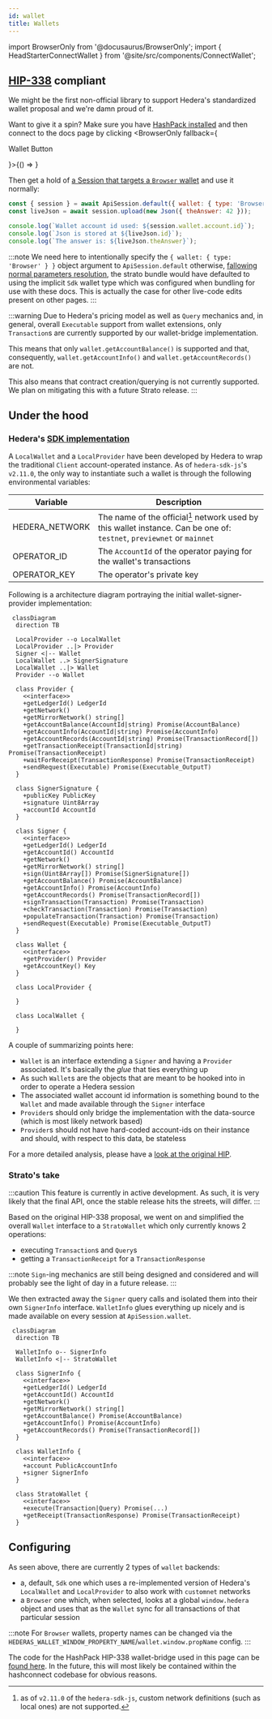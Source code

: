 ```yaml
---
id: wallet
title: Wallets
---
```


import BrowserOnly from '@docusaurus/BrowserOnly';
import { HeadStarterConnectWallet } from '@site/src/components/ConnectWallet';

## [HIP-338](https://hips.hedera.com/hip/hip-338) compliant

We might be the first non-official library to support Hedera's standardized wallet proposal and we're damn proud of it.

Want to give it a spin? Make sure you have [HashPack installed](https://www.hashpack.app/) and then connect to the docs page by clicking
<BrowserOnly fallback={<p>Wallet Button</p>}>{() => <HeadStarterConnectWallet /> }</BrowserOnly>

Then get a hold of [a Session that targets a `Browser` wallet](../configuration.md#HEDERAS_WALLET_TYPE) and use it normally:

```js live
const { session } = await ApiSession.default({ wallet: { type: 'Browser' } });
const liveJson = await session.upload(new Json({ theAnswer: 42 }));

console.log(`Wallet account id used: ${session.wallet.account.id}`);
console.log(`Json is stored at ${liveJson.id}`);
console.log(`The answer is: ${liveJson.theAnswer}`);
```

:::note
We need here to intentionally specify the `{ wallet: { type: 'Browser' } }` object argument to `ApiSession.default` otherwise, [fallowing normal parameters resolution](../configuration.md#parameters-resolution), the strato bundle would have defaulted to using the implicit `Sdk` wallet type which was configured when bundling for use with these docs. This is actually the case for other live-code edits present on other pages.
:::

:::warning
Due to Hedera's pricing model as well as `Query` mechanics and, in general, overall `Executable` support from wallet extensions, only `Transaction`s are currently supported by our wallet-bridge implementation.

This means that only `wallet.getAccountBalance()` is supported and that, consequently, `wallet.getAccountInfo()` and `wallet.getAccountRecords()` are not.

This also means that contract creation/querying is not currently supported. We plan on mitigating this with a future Strato release.
:::

## Under the hood

### Hedera's [SDK implementation](https://github.com/hashgraph/hedera-sdk-js/pull/960)

A `LocalWallet` and a `LocalProvider` have been developed by Hedera to wrap the traditional `Client` account-operated instance. As of `hedera-sdk-js`'s `v2.11.0`, the only way to instantiate such a wallet is through the following environmental variables:

| Variable       | Description                                                                                                                                        |
| -------------- | -------------------------------------------------------------------------------------------------------------------------------------------------- |
| HEDERA_NETWORK | The name of the official[^local-provider-hedera-network] network used by this wallet instance. Can be one of: `testnet`, `previewnet` or `mainnet` |
| OPERATOR_ID    | The `AccountId` of the operator paying for the wallet's transactions                                                                               |
| OPERATOR_KEY   | The operator's private key                                                                                                                         |

[^local-provider-hedera-network]: as of `v2.11.0` of the `hedera-sdk-js`, custom network definitions (such as local ones) are not supported.

Following is a architecture diagram portraying the initial wallet-signer-provider implementation:

```mermaid
 classDiagram
  direction TB

  LocalProvider --o LocalWallet
  LocalProvider ..|> Provider
  Signer <|-- Wallet
  LocalWallet ..> SignerSignature
  LocalWallet ..|> Wallet
  Provider --o Wallet

  class Provider {
    <<interface>>
    +getLedgerId() LedgerId
    +getNetwork()
    +getMirrorNetwork() string[]
    +getAccountBalance(AccountId|string) Promise(AccountBalance)
    +getAccountInfo(AccountId|string) Promise(AccountInfo)
    +getAccountRecords(AccountId|string) Promise(TransactionRecord[])
    +getTransactionReceipt(TransactionId|string) Promise(TransactionReceipt)
    +waitForReceipt(TransactionResponse) Promise(TransactionReceipt)
    +sendRequest(Executable) Promise(Executable_OutputT)
  }

  class SignerSignature {
    +publicKey PublicKey
    +signature Uint8Array
    +accountId AccountId
  }

  class Signer {
    <<interface>>
    +getLedgerId() LedgerId
    +getAccountId() AccountId
    +getNetwork()
    +getMirrorNetwork() string[]
    +sign(Uint8Array[]) Promise(SignerSignature[])
    +getAccountBalance() Promise(AccountBalance)
    +getAccountInfo() Promise(AccountInfo)
    +getAccountRecords() Promise(TransactionRecord[])
    +signTransaction(Transaction) Promise(Transaction)
    +checkTransaction(Transaction) Promise(Transaction)
    +populateTransaction(Transaction) Promise(Transaction)
    +sendRequest(Executable) Promise(Executable_OutputT)
  }

  class Wallet {
    <<interface>>
    +getProvider() Provider
    +getAccountKey() Key
  }

  class LocalProvider {

  }

  class LocalWallet {

  }
```

A couple of summarizing points here:

- `Wallet` is an interface extending a `Signer` and having a `Provider` associated. It's basically the _glue_ that ties everything up
- As such `Wallet`s are the objects that are meant to be hooked into in order to operate a Hedera session
- The associated wallet account id information is something bound to the `Wallet` and made available through the `Signer` interface
- `Provider`s should only bridge the implementation with the data-source (which is most likely network based)
- `Provider`s should not have hard-coded account-ids on their instance and should, with respect to this data, be stateless

For a more detailed analysis, please have a [look at the original HIP](https://hips.hedera.com/hip/hip-338).

### Strato's take

:::caution
This feature is currently in active development. As such, it is very likely that the final API, once the stable release hits the streets, will differ.
:::

Based on the original HIP-338 proposal, we went on and simplified the overall `Wallet` interface to a `StratoWallet` which only currently knows 2 operations:

- executing `Transaction`s and `Query`s
- getting a `TransactionReceipt` for a `TransactionResponse`

:::note
`Sign`-ing mechanics are still being designed and considered and will probably see the light of day in a future release.
:::

We then extracted away the `Signer` query calls and isolated them into their own `SignerInfo` interface. `WalletInfo` glues everything up nicely and is made available on every session at `ApiSession.wallet`.

```mermaid
 classDiagram
  direction TB

  WalletInfo o-- SignerInfo
  WalletInfo <|-- StratoWallet

  class SignerInfo {
    <<interface>>
    +getLedgerId() LedgerId
    +getAccountId() AccountId
    +getNetwork()
    +getMirrorNetwork() string[]
    +getAccountBalance() Promise(AccountBalance)
    +getAccountInfo() Promise(AccountInfo)
    +getAccountRecords() Promise(TransactionRecord[])
  }

  class WalletInfo {
    <<interface>>
    +account PublicAccountInfo
    +signer SignerInfo
  }

  class StratoWallet {
    <<interface>>
    +execute(Transaction|Query) Promise(...)
    +getReceipt(TransactionResponse) Promise(TransactionReceipt)
  }
```

## Configuring

As seen above, there are currently 2 types of `wallet` backends:

- a, default, `Sdk` one which uses a re-implemented version of Hedera's `LocalWallet` and `LocalProvider` to also work with `customnet` networks
- a `Browser` one which, when selected, looks at a global `window.hedera` object and uses that as the `Wallet` sync for all transactions of that particular session

:::note
For `Browser` wallets, property names can be changed via the `HEDERAS_WALLET_WINDOW_PROPERTY_NAME`/`wallet.window.propName` config.
:::

The code for the HashPack HIP-338 wallet-bridge used in this page can be [found here](https://github.com/buidler-labs/hedera-strato-js/tree/va/hip-338/lib.docs/src/hashconnect). In the future, this will most likely be contained within the hashconnect codebase for obvious reasons.
